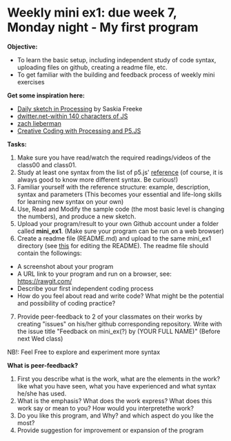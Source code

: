 # Weekly mini ex1: due week 7, Monday night - My first program

**Objective:**
- To learn the basic setup, including independent study of code syntax, uploading files on github, creating a readme file, etc. 
- To get familiar with the building and feedback process of weekly mini exercises

**Get some inspiration here:**
- [Daily sketch in Processing](https://twitter.com/sasj_nl) by Saskia Freeke
- [dwitter.net-within 140 characters of JS](https://www.dwitter.net)
- [zach lieberman](https://twitter.com/zachlieberman)
- [Creative Coding with Processing and P5.JS](https://www.facebook.com/groups/creativecodingp5/)

**Tasks:**
1. Make sure you have read/watch the required readings/videos of the class00 and class01.
2. Study at least one syntax from the list of p5.js' [reference](https://p5js.org/reference/) (of course, it is always good to know more different syntax. Be curious!)
3. Familiar yourself with the reference structure: example, description, syntax and parameters (This becomes your essential and life-long skills for learning new syntax on your own)
4. Use, Read and Modify the sample code (the most basic level is changing the numbers), and produce a new sketch.
5. Upload your program/result to your own Github account under a folder called **mini_ex1**. (Make sure your program can be run on a web browser) 
6. Create a readme file (README.md) and upload to the same mini_ex1 directory (see [this](https://github.com/adam-p/markdown-here/wiki/Markdown-Cheatsheet) for editing the README). The readme file should contain the followings:
- A screenshot about your program
- A URL link to your program and run on a browser, see: https://rawgit.com/
- Describe your first independent coding process
- How do you feel about read and write code? What might be the potential and possibility of coding practice?
7. Provide peer-feedback to 2 of your classmates on their works by creating "issues" on his/her github corresponding repository. Write with the issue title "Feedback on mini_ex(?) by (YOUR FULL NAME)"  (Before next Wed class)

NB!: Feel Free to explore and experiment more syntax

**What is peer-feedback?**
1. First you describe what is the work, what are the elements in the work? like what you have seen, what you have experienced and what syntax he/she has used.
2. What is the emphasis? What does the work express? What does this work say or mean to you? How would you interpretethe work?
3. Do you like this program, and Why? and which aspect do you like the most? 
4. Provide suggestion for improvement or expansion of the program
